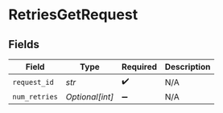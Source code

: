 # RetriesGetRequest


## Fields

| Field              | Type               | Required           | Description        |
| ------------------ | ------------------ | ------------------ | ------------------ |
| `request_id`       | *str*              | :heavy_check_mark: | N/A                |
| `num_retries`      | *Optional[int]*    | :heavy_minus_sign: | N/A                |